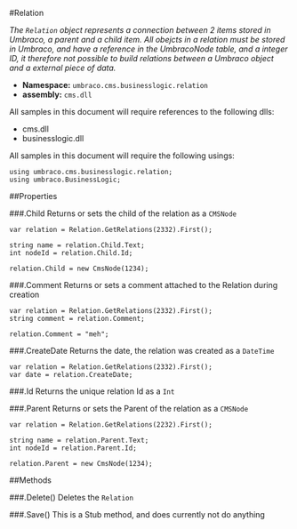 #Relation

_The `Relation` object represents a connection between 2 items stored in Umbraco, a parent and a child item. All obejcts in a relation must be stored in Umbraco, and have a reference in the UmbracoNode table, and a integer ID, it therefore not possible to build relations between a Umbraco object and a external piece of data._

 * **Namespace:** `umbraco.cms.businesslogic.relation` 
 * **assembly:** `cms.dll`
 

All samples in this document will require references to the following dlls:

* cms.dll
* businesslogic.dll

All samples in this document will require the following usings:
	
	using umbraco.cms.businesslogic.relation;
	using umbraco.BusinessLogic;


##Properties

###.Child
Returns or sets the child of the relation as  a `CMSNode`

	var relation = Relation.GetRelations(2332).First();
	
	string name = relation.Child.Text;
	int nodeId = relation.Child.Id;
	
	relation.Child = new CmsNode(1234);

###.Comment
Returns or sets a comment attached to the Relation during creation
	
	var relation = Relation.GetRelations(2332).First();
	string comment = relation.Comment;
	
	relation.Comment = "meh";
	
###.CreateDate
Returns the date, the relation was created as a `DateTime`
	
	var relation = Relation.GetRelations(2332).First();
	var date = relation.CreateDate;
	
###.Id
Returns the unique relation Id as a `Int`

###.Parent
Returns or sets the Parent of the relation as  a `CMSNode`

	var relation = Relation.GetRelations(2232).First();

	string name = relation.Parent.Text;
	int nodeId = relation.Parent.Id;
	
	relation.Parent = new CmsNode(1234);

##Methods

###.Delete()
Deletes the `Relation`

###.Save()
This is a Stub method, and does currently not do anything